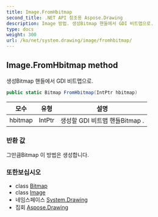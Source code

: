 ```yaml
---
title: Image.FromHbitmap
second_title: .NET API 참조용 Aspose.Drawing
description: Image 방법. 생성Bitmap 핸들에서 GDI 비트맵으로.
type: docs
weight: 300
url: /ko/net/system.drawing/image/fromhbitmap/
---
```

## Image.FromHbitmap method

생성Bitmap 핸들에서 GDI 비트맵으로.

```csharp
public static Bitmap FromHbitmap(IntPtr hbitmap)
```

| 모수 | 유형 | 설명 |
| --- | --- | --- |
| hbitmap | IntPtr | 생성할 GDI 비트맵 핸들Bitmap . |

### 반환 값

그만큼Bitmap 이 방법은 생성합니다.

### 또한보십시오

* class [Bitmap](../../bitmap/)
* class [Image](../)
* 네임스페이스 [System.Drawing](../../image/)
* 집회 [Aspose.Drawing](../../../)


